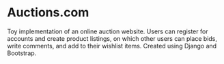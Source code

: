 # Auctions.com

Toy implementation of an online auction website. Users can register for accounts and create product listings, on which other users can place bids, write comments, and add to their wishlist items. Created using Django and Bootstrap.
